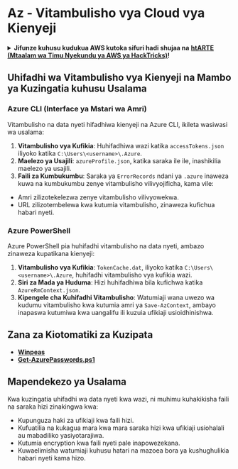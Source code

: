 # Az - Vitambulisho vya Cloud vya Kienyeji

<details>

<summary><strong>Jifunze kuhusu kudukua AWS kutoka sifuri hadi shujaa na</strong> <a href="https://training.hacktricks.xyz/courses/arte"><strong>htARTE (Mtaalam wa Timu Nyekundu ya AWS ya HackTricks)</strong></a><strong>!</strong></summary>

Njia nyingine za kusaidia HackTricks:

* Ikiwa unataka kuona **kampuni yako ikionekana kwenye HackTricks** au **kupakua HackTricks kwa PDF** Angalia [**MIPANGO YA KUJIUNGA**](https://github.com/sponsors/carlospolop)!
* Pata [**bidhaa rasmi za PEASS & HackTricks**](https://peass.creator-spring.com)
* Gundua [**Familia ya PEASS**](https://opensea.io/collection/the-peass-family), mkusanyiko wetu wa kipekee wa [**NFTs**](https://opensea.io/collection/the-peass-family)
* **Jiunge na** 💬 [**Kikundi cha Discord**](https://discord.gg/hRep4RUj7f) au kikundi cha [**telegram**](https://t.me/peass) au **tufuate** kwenye **Twitter** 🐦 [**@hacktricks_live**](https://twitter.com/hacktricks_live)**.**
* **Shiriki mbinu zako za kudukua kwa kuwasilisha PRs kwa** [**HackTricks**](https://github.com/carlospolop/hacktricks) na [**HackTricks Cloud**](https://github.com/carlospolop/hacktricks-cloud) repos za github.

</details>

## Uhifadhi wa Vitambulisho vya Kienyeji na Mambo ya Kuzingatia kuhusu Usalama

### Azure CLI (Interface ya Mstari wa Amri)

Vitambulisho na data nyeti hifadhiwa kienyeji na Azure CLI, ikileta wasiwasi wa usalama:

1. **Vitambulisho vya Kufikia**: Huhifadhiwa wazi katika `accessTokens.json` iliyoko katika `C:\Users\<username>\.Azure`.
2. **Maelezo ya Usajili**: `azureProfile.json`, katika saraka ile ile, inashikilia maelezo ya usajili.
3. **Faili za Kumbukumbu**: Saraka ya `ErrorRecords` ndani ya `.azure` inaweza kuwa na kumbukumbu zenye vitambulisho vilivyojificha, kama vile:
- Amri zilizotekelezwa zenye vitambulisho vilivyowekwa.
- URL zilizotembelewa kwa kutumia vitambulisho, zinaweza kufichua habari nyeti.

### Azure PowerShell

Azure PowerShell pia huhifadhi vitambulisho na data nyeti, ambazo zinaweza kupatikana kienyeji:

1. **Vitambulisho vya Kufikia**: `TokenCache.dat`, iliyoko katika `C:\Users\<username>\.Azure`, huhifadhi vitambulisho vya kufikia wazi.
2. **Siri za Mada ya Huduma**: Hizi huhifadhiwa bila kufichwa katika `AzureRmContext.json`.
3. **Kipengele cha Kuhifadhi Vitambulisho**: Watumiaji wana uwezo wa kudumu vitambulisho kwa kutumia amri ya `Save-AzContext`, ambayo inapaswa kutumiwa kwa uangalifu ili kuzuia ufikiaji usioidhinishwa.

## Zana za Kiotomatiki za Kuzipata

* [**Winpeas**](https://github.com/carlospolop/PEASS-ng/tree/master/winPEAS/winPEASexe)
* [**Get-AzurePasswords.ps1**](https://github.com/NetSPI/MicroBurst/blob/master/AzureRM/Get-AzurePasswords.ps1)

## Mapendekezo ya Usalama

Kwa kuzingatia uhifadhi wa data nyeti kwa wazi, ni muhimu kuhakikisha faili na saraka hizi zinakingwa kwa:
- Kupunguza haki za ufikiaji kwa faili hizi.
- Kufuatilia na kukagua mara kwa mara saraka hizi kwa ufikiaji usiohalali au mabadiliko yasiyotarajiwa.
- Kutumia encryption kwa faili nyeti pale inapowezekana.
- Kuwaelimisha watumiaji kuhusu hatari na mazoea bora ya kushughulikia habari nyeti kama hizo.
